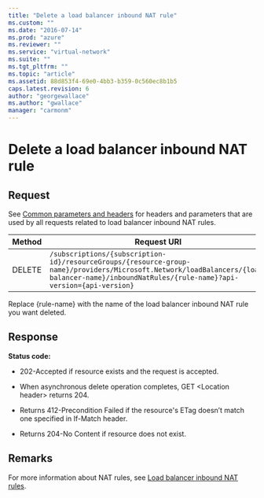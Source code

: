 ```yaml
---
title: "Delete a load balancer inbound NAT rule"
ms.custom: ""
ms.date: "2016-07-14"
ms.prod: "azure"
ms.reviewer: ""
ms.service: "virtual-network"
ms.suite: ""
ms.tgt_pltfrm: ""
ms.topic: "article"
ms.assetid: 88d853f4-69e0-4bb3-b359-0c560ec8b1b5
caps.latest.revision: 6
author: "georgewallace"
ms.author: "gwallace"
manager: "carmonm"
---
```

# Delete a load balancer inbound NAT rule
## Request  
 See [Common parameters and headers](index.md#bk_common) for headers and parameters that are used by all requests related to load balancer inbound NAT rules.  
  
|Method|Request URI|  
|------------|-----------------|  
|DELETE|`/subscriptions/{subscription-id}/resourceGroups/{resource-group-name}/providers/Microsoft.Network/loadBalancers/{load-balancer-name}/inboundNatRules/{rule-name}?api-version={api-version}`|  
  
 Replace {rule-name} with the name of the load balancer inbound NAT rule you want deleted.  
  
## Response  
 **Status code:**  
  
-   202-Accepted if resource exists and the request is accepted.  
  
-   When asynchronous delete operation completes, GET \<Location header> returns 204.  
  
-   Returns 412-Precondition Failed if the resource's ETag doesn’t match one specified in If-Match header.  
  
-   Returns 204-No Content if resource does not exist.  
  
## Remarks  
 For more information about NAT rules, see [Load balancer inbound NAT rules](load-balancer-inbound-nat-rules.md).